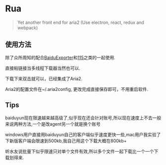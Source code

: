 # Rua
> Yet another front end for aria2 (Use electron, react, redux and webpack)

## 使用方法
除了众所周知的配合[BaiduExporter](https://github.com/acgotaku/BaiduExporter)和[115](https://github.com/acgotaku/115)之类的一起使用.

直接粘链接当多线程下载器当然也可以.

下载下来双击就可以，已经集成了Aria2.

Aria2的配置文件在~/.aria2config, 更改完成直接保存即可，不用重启软件.

## Tips
baiduyun现在限速越来越高级了,似乎现在还会针对账号,所以现在速度上不去一般来说两种方法,一个是改agent另一个就是换个账号

windows用户直接用baiduyun自己的客户端似乎速度更快一些,mac用户我实验了下新版客户端会限速到500kb,我自己用这个下载大概在800kb+

听水友说批量下似乎限速只对单个文件有效,所以多个文件一起下载比一个一个下载划得来.
